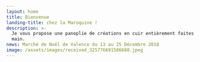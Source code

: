 ```yaml
---
layout: home
title: Bienvenue
landing-title: chez la Maroquine !
description: >-
  Je vous propose une panoplie de créations en cuir entièrement faites à la
  main.
news: Marché de Noël de Valence du 13 au 25 Décembre 2018
image: /assets/images/received_325776691586688.jpeg
---
```


